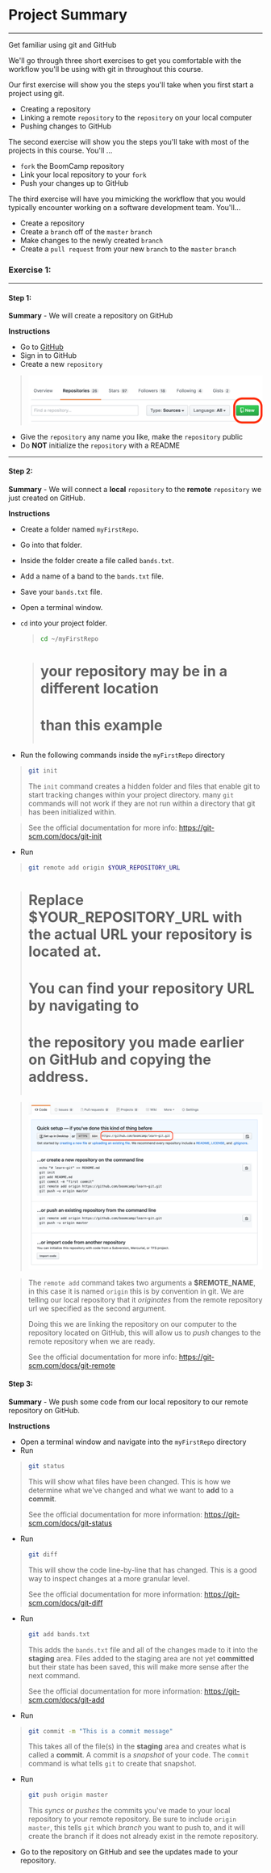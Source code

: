 # Project Summary
---
Get familiar using git and GitHub

We'll go through three short exercises to get you comfortable with the workflow you'll be using
with git in throughout this course.

Our first exercise will show you the steps you'll take when you first start a project using git.
  - Creating a repository
  - Linking a remote `repository` to the `repository` on your local computer
  - Pushing changes to GitHub

The second exercise will show you the steps you'll take with most of the projects in this course.
You'll ...
  - `fork` the BoomCamp repository
  - Link your local repository to your `fork`
  - Push your changes up to GitHub

The third exercise will have you mimicking the workflow that you would typically encounter working
on a software development team. You'll...
  - Create a repository
  - Create a `branch` off of the `master` `branch`
  - Make changes to the newly created `branch`
  - Create a `pull request` from your new `branch` to the `master` `branch`

### Exercise 1:
---
#### Step 1:
**Summary** - We will create a repository on GitHub

**Instructions**
  - Go to [GitHub](https://github.com)
  - Sign in to GitHub
  - Create a new `repository`

  > ![New Repo Example](images/github_new_repo.png)

  - Give the `repository` any name you like, make the `repository` public
  - Do **NOT** initialize the `repository` with a README
---

#### Step 2:

**Summary** - We will connect a **local** `repository` to the **remote** `repository` we just created
on GitHub.

**Instructions**
  - Create a folder named `myFirstRepo`.
  - Go into that folder.
  - Inside the folder create a file called `bands.txt`.
  - Add a name of a band to the `bands.txt` file.
  - Save your `bands.txt` file.
  - Open a terminal window.
  - `cd` into your project folder.
    > ```bash
    > cd ~/myFirstRepo

    > # your repository may be in a different location
    > # than this example
    > ```
  - Run the following commands inside the `myFirstRepo` directory

  > ```bash
  > git init
  > ```
  > The `init` command creates a hidden folder and files that enable git to start tracking changes
  > within your project directory. many `git` commands will not work if they are not run within a
  > directory that git has been initialized within.

  > See the official documentation for more info: https://git-scm.com/docs/git-init

  - Run

  > ```bash
  > git remote add origin $YOUR_REPOSITORY_URL

  > # Replace $YOUR_REPOSITORY_URL with the actual URL your repository is located at.
  > # You can find your repository URL by navigating to
  > # the repository you made earlier on GitHub and copying the address.
  > ```

  > ![Repository URL example](images/repository_url.png)

  > The `remote add` command takes two arguments a **$REMOTE_NAME**, in this case it is named `origin`
  > this is by convention in git. We are telling our local repository that it _originates_ from the
  > remote repository url we specified as the second argument.
  >
  > Doing this we are linking the repository on our computer to the repository located on GitHub,
  > this will allow us to _push_ changes to the remote repository when we are ready.
  >
  > See the official documentation for more info: https://git-scm.com/docs/git-remote

#### Step 3:

**Summary** - We push some code from our local repository to our remote repository on GitHub.

**Instructions**

  - Open a terminal window and navigate into the `myFirstRepo` directory
  - Run
  > ```bash
  > git status
  > ```
  > This will show what files have been changed. This is how we determine what we've changed and
  > what we want to **add** to a **commit**.
  >
  > See the official documentation for more information: https://git-scm.com/docs/git-status

  - Run
  > ```bash
  > git diff
  > ```
  > This will show the code line-by-line that has changed. This is a good way to inspect changes
  > at a more granular level.
  >
  > See the official documentation for more information: https://git-scm.com/docs/git-diff

  - Run
  > ```bash
  > git add bands.txt
  > ```
  > This adds the `bands.txt` file and all of the changes made to it into the **staging** area. Files
  > added to the staging area are not yet **committed** but their state has been saved, this will
  > make more sense after the next command.
  >
  > See the official documentation for more information: https://git-scm.com/docs/git-add

  - Run
  > ```bash
  > git commit -m "This is a commit message"
  > ```
  > This takes all of the file(s) in the **staging** area and creates what is called a **commit**.
  > A commit is a _snapshot_ of your code. The `commit` command is what tells `git` to create that snapshot.

  - Run
  > ```bash
  > git push origin master
  > ```
  > This _syncs_ or _pushes_ the commits you've made to your local repository to your remote repository.
  > Be sure to include `origin master`, this tells `git` which _branch_ you want to push to, and it
  > will create the branch if it does not already exist in the remote repository.

  - Go to the repository on GitHub and see the updates made to your repository.









